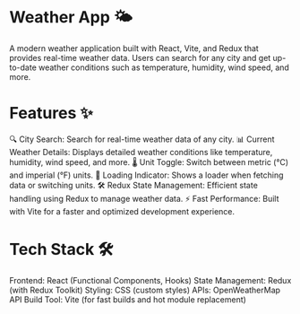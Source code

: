 # Weather App 🌤️
A modern weather application built with React, Vite, and Redux that provides real-time weather data. Users can search for any city and get up-to-date weather conditions such as temperature, humidity, wind speed, and more.

# Features ✨
🔍 City Search: Search for real-time weather data of any city.
📊 Current Weather Details: Displays detailed weather conditions like temperature, humidity, wind speed, and more.
🌡️ Unit Toggle: Switch between metric (°C) and imperial (°F) units.
🔄 Loading Indicator: Shows a loader when fetching data or switching units.
🛠️ Redux State Management: Efficient state handling using Redux to manage weather data.
⚡ Fast Performance: Built with Vite for a faster and optimized development experience.
# Tech Stack 🛠️
Frontend: React (Functional Components, Hooks)
State Management: Redux (with Redux Toolkit)
Styling: CSS (custom styles)
APIs: OpenWeatherMap API
Build Tool: Vite (for fast builds and hot module replacement)
